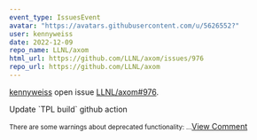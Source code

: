 ```yaml
---
event_type: IssuesEvent
avatar: "https://avatars.githubusercontent.com/u/5626552?"
user: kennyweiss
date: 2022-12-09
repo_name: LLNL/axom
html_url: https://github.com/LLNL/axom/issues/976
repo_url: https://github.com/LLNL/axom
---
```


<a href='https://github.com/kennyweiss' target='_blank'>kennyweiss</a> open issue <a href='https://github.com/LLNL/axom/issues/976' target='_blank'>LLNL/axom#976</a>.

<p>Update `TPL build` github action</p><small>There are some warnings about deprecated functionality: ...</small><a href='https://github.com/LLNL/axom/issues/976' target='_blank'>View Comment</a>